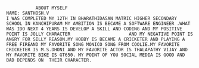                ABOUT MYSELF                                                                            NAME: SANTHOSH.V                                                                                         I WAS COMPLETED MY 12TH IN BHARATHIDASAN MATRIC HIGHER SECONDARY SCHOOL IN KANCHIPURAM MY AMBITION IS BECAME A SOFTWARE ENGINEER .WHAT WAS IDO NEXT 4 YEARS IS DEVELOP A SKILL AND CODING AND MY POSITIVE POINT IS JOLLY CHARACTER                      AND MY NEGATIVE POINT IS ANGRY FOR SILLY REASON.MY HOBBY IS BECAME A CRICKETER AND PLAYING A FREE FIREAND MY FAVORITE SONG MONICO SONG FROM COOLIE.MY FAVORITE CRICKETER IS M.S.DHONI AND MY FAVORITE ACTOR IS THALAPATHY VIJAY AND MY FAVORITE BIKE IS GT650. MY POINT OF YOU SOCIAL MEDIA IS GOOD AND BAD DEPENDS ON  THEIR CHARACTER.            
